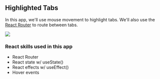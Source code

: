 ## Highlighted Tabs

In this app, we'll use mouse movement to highlight tabs. We'll also use the [React Router](https://reacttraining.com/react-router/) to route between tabs.

[![](https://scotch-res.cloudinary.com/video/upload/vs_50,dl_200,e_loop/v1592352063/03_-_browser_tabs_rshfqe.gif)](https://learn.chrisoncode.io/courses/10-react-apps-series-a/348622-03-highlight-tabs/992072-00-browser-tabs-preview)

### React skills used in this app

- React Router
- React state w/ useState()
- React effects w/ useEffect()
- Hover events
